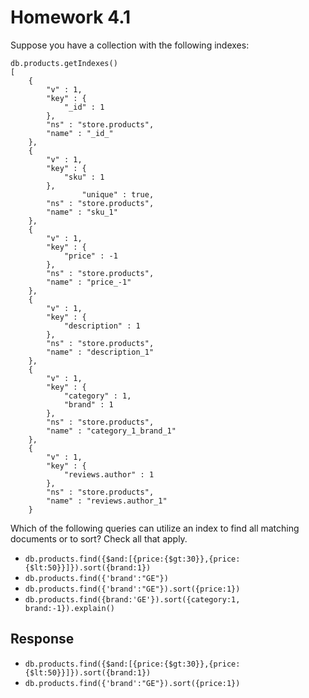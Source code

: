 # Homework 4.1
Suppose you have a collection with the following indexes:

````
db.products.getIndexes()
[
    {
        "v" : 1,
        "key" : {
            "_id" : 1
        },
        "ns" : "store.products",
        "name" : "_id_"
    },
    {
        "v" : 1,
        "key" : {
            "sku" : 1
        },
                "unique" : true,
        "ns" : "store.products",
        "name" : "sku_1"
    },
    {
        "v" : 1,
        "key" : {
            "price" : -1
        },
        "ns" : "store.products",
        "name" : "price_-1"
    },
    {
        "v" : 1,
        "key" : {
            "description" : 1
        },
        "ns" : "store.products",
        "name" : "description_1"
    },
    {
        "v" : 1,
        "key" : {
            "category" : 1,
            "brand" : 1
        },
        "ns" : "store.products",
        "name" : "category_1_brand_1"
    },
    {
        "v" : 1,
        "key" : {
            "reviews.author" : 1
        },
        "ns" : "store.products",
        "name" : "reviews.author_1"
    }
````

Which of the following queries can utilize an index to find all matching documents or to sort? Check all that apply.

* `db.products.find({$and:[{price:{$gt:30}},{price:{$lt:50}}]}).sort({brand:1})`
* `db.products.find({'brand':"GE"})`
* `db.products.find({'brand':"GE"}).sort({price:1})`
* `db.products.find({brand:'GE'}).sort({category:1, brand:-1}).explain()`

## Response

* `db.products.find({$and:[{price:{$gt:30}},{price:{$lt:50}}]}).sort({brand:1})`
* `db.products.find({'brand':"GE"}).sort({price:1})`
